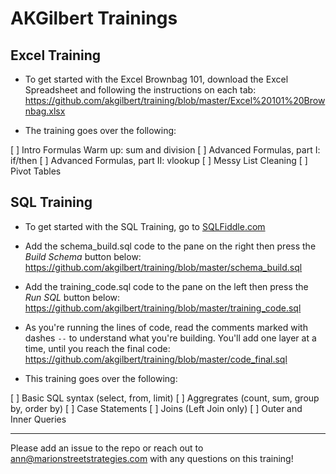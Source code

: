 # AKGilbert Trainings

## Excel Training

* To get started with the Excel Brownbag 101, download the Excel Spreadsheet and following the instructions on each tab:
https://github.com/akgilbert/training/blob/master/Excel%20101%20Brownbag.xlsx

* The training goes over the following:

 [ ] Intro Formulas Warm up: sum and division
 [ ] Advanced Formulas, part I: if/then
 [ ] Advanced Formulas, part II: vlookup
 [ ] Messy List Cleaning
 [ ] Pivot Tables

## SQL Training

* To get started with the SQL Training, go to [SQLFiddle.com](SQLFiddle.com)

* Add the schema_build.sql code to the pane on the right then press the _Build Schema_ button below: 
https://github.com/akgilbert/training/blob/master/schema_build.sql

* Add the training_code.sql code to the pane on the left then press the _Run SQL_ button below:
https://github.com/akgilbert/training/blob/master/training_code.sql

* As you're running the lines of code, read the comments marked with dashes `--` to understand what you're building. You'll add one layer at a time, until you reach the final code:
https://github.com/akgilbert/training/blob/master/code_final.sql

* This training goes over the following:

 [ ] Basic SQL syntax (select, from, limit)
 [ ] Aggregrates (count, sum, group by, order by)
 [ ] Case Statements
 [ ] Joins (Left Join only)
 [ ] Outer and Inner Queries

---

Please add an issue to the repo or reach out to ann@marionstreetstrategies.com with any questions on this training!
